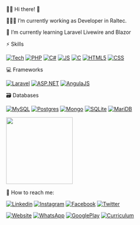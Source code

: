🙋‍♂️ Hi there! 👋


🧑🏻‍💼 I’m currently working as Developer in Raltec.

🤪 I’m currently learning Laravel Livewire and Blazor



 ⚡ Skills
 
[![Tech](https://img.shields.io/badge/Java-ED8B00?style=for-the-badge&logo=openjdk&logoColor=white)]()
[![PHP](https://img.shields.io/badge/PHP-777BB4?style=for-the-badge&logo=php&logoColor=white)]()
[![C#](https://img.shields.io/badge/C%23-239120?style=for-the-badge&logo=c-sharp&logoColor=white)]()
[![JS](https://img.shields.io/badge/JavaScript-F7DF1E?style=for-the-badge&logo=JavaScript&logoColor=white)]()
[![C](https://img.shields.io/badge/C-00599C?style=for-the-badge&logo=c&logoColor=white)]() 
[![HTML5](https://img.shields.io/badge/HTML-239120?style=for-the-badge&logo=html5&logoColor=white)]()
[![CSS](https://img.shields.io/badge/CSS-239120?&style=for-the-badge&logo=css3&logoColor=white)]()

💻 Frameworks

[![Laravel](https://img.shields.io/badge/Laravel-FF2D20?style=for-the-badge&logo=laravel&logoColor=white)]()
[![ASP.NET](https://img.shields.io/badge/.NET-5C2D91?style=for-the-badge&logo=.net&logoColor=white)]()
[![AngulaJS](https://img.shields.io/badge/AngularJS-E23237?style=for-the-badge&logo=angularjs&logoColor=white)]()

🗃️ Databases

[![MySQL](https://img.shields.io/badge/MySQL-00000F?style=for-the-badge&logo=mysql&logoColor=white)]()
[![Postgres](https://img.shields.io/badge/PostgreSQL-316192?style=for-the-badge&logo=postgresql&logoColor=white)]()
[![Mongo](https://img.shields.io/badge/MongoDB-4EA94B?style=for-the-badge&logo=mongodb&logoColor=white)]()
[![SQLite](https://img.shields.io/badge/SQLite-07405E?style=for-the-badge&logo=sqlite&logoColor=white)]()
[![MariDB](https://img.shields.io/badge/MariaDB-003545?style=for-the-badge&logo=mariadb&logoColor=white)]()

<!--<img height="180em" src="https://github-readme-stats.vercel.app/api?username=scheleder&show_icons=true&theme=tokyonight"/>-->
<img height="180em" src="https://github-readme-stats.vercel.app/api/top-langs/?username=scheleder&layout=compact&theme=tokyonight"/>


🤙 How to reach me:

[![Linkedin](https://img.shields.io/badge/LinkedIn-0077B5?style=for-the-badge&logo=linkedin&logoColor=white)](https://www.linkedin.com/in/scheleder)
[![Instagram](https://img.shields.io/badge/Instagram-E4405F?style=for-the-badge&logo=instagram&logoColor=white)](https://www.instagram.com/joaoschelederneto/)
[![Facebook](https://img.shields.io/badge/Facebook-1877F2?style=for-the-badge&logo=facebook&logoColor=white)](https://www.facebook.com/scheleder)
[![Twitter](https://img.shields.io/badge/Twitter-1DA1F2?style=for-the-badge&logo=twitter&logoColor=white)](https://www.twitter.com/SchelederNeto)

[![Website](https://img.shields.io/badge/website-000000?style=for-the-badge&logo=About.me&logoColor=white)](https://www.scheleder.com)
[![WhatsApp](https://img.shields.io/badge/WhatsApp-25D366?style=for-the-badge&logo=whatsapp&logoColor=white)](https://api.whatsapp.com/send?phone=5541991248571)
[![GooglePlay](https://img.shields.io/badge/Google_Play-414141?style=for-the-badge&logo=google-play&logoColor=white)](https://play.google.com/store/apps/developer?id=Jo%C3%A3o+Scheleder+Neto)
[![Curriculum](https://img.shields.io/badge/Portfolio-%23000000.svg?style=for-the-badge&logo=firefox&logoColor=#FF7139)](https://www.scheleder.com/cv_scheleder.pdf)
	





